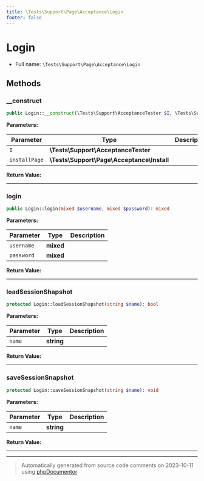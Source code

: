 ```yaml
---
title: \Tests\Support\Page\Acceptance\Login
footer: false
---
```


# Login





* Full name: `\Tests\Support\Page\Acceptance\Login`



## Methods

### __construct



```php
public Login::__construct(\Tests\Support\AcceptanceTester $I, \Tests\Support\Page\Acceptance\Install $installPage): mixed
```








**Parameters:**

| Parameter | Type | Description |
|-----------|------|-------------|
| `I` | **\Tests\Support\AcceptanceTester** |  |
| `installPage` | **\Tests\Support\Page\Acceptance\Install** |  |


**Return Value:**





---
### login



```php
public Login::login(mixed $username, mixed $password): mixed
```








**Parameters:**

| Parameter | Type | Description |
|-----------|------|-------------|
| `username` | **mixed** |  |
| `password` | **mixed** |  |


**Return Value:**





---
### loadSessionShapshot



```php
protected Login::loadSessionShapshot(string $name): bool
```








**Parameters:**

| Parameter | Type | Description |
|-----------|------|-------------|
| `name` | **string** |  |


**Return Value:**





---
### saveSessionSnapshot



```php
protected Login::saveSessionSnapshot(string $name): void
```








**Parameters:**

| Parameter | Type | Description |
|-----------|------|-------------|
| `name` | **string** |  |


**Return Value:**





---


---
> Automatically generated from source code comments on 2023-10-11 using [phpDocumentor](http://www.phpdoc.org/)
